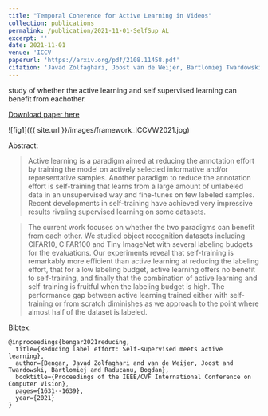 ```yaml
---
title: "Temporal Coherence for Active Learning in Videos"
collection: publications
permalink: /publication/2021-11-01-SelfSup_AL
excerpt: ''
date: 2021-11-01
venue: 'ICCV'
paperurl: 'https://arxiv.org/pdf/2108.11458.pdf'
citation: 'Javad Zolfaghari, Joost van de Weijer, Bartlomiej Twardowski, Bogdan Raducanu. Reducing Label Effort: Self-Supervised meets Active Learning. Proceeding of the IEEE/CVF International Conference on Computer Vision Workshops (ICCVW), 2021.'
---
```

study of whether the active learning and self supervised learning can benefit from eachother. 

[Download paper here](https://arxiv.org/pdf/2108.11458.pdf)

![fig1]({{ site.url }}/images/framework_ICCVW2021.jpg)

Abstract:
> Active learning is a paradigm aimed at reducing the annotation effort by training the model on actively selected informative and/or representative samples. 
Another paradigm to reduce the annotation effort is self-training that learns from a large amount of unlabeled data in an unsupervised way and fine-tunes on few labeled samples. Recent developments in self-training have achieved very impressive results  rivaling supervised learning on some datasets. 

> The current work focuses on whether the two paradigms can benefit from each other. We studied object recognition datasets including CIFAR10, CIFAR100 and Tiny ImageNet with several labeling budgets for the evaluations.  Our experiments reveal that self-training is remarkably more efficient than active learning at reducing the labeling effort, that for a low labeling budget, active learning offers no benefit to self-training, and finally that the combination of active learning and self-training is fruitful when the labeling budget is high. The performance gap between active learning trained either with self-training or from scratch diminishes as we approach to the point where almost half of the dataset is labeled.

Bibtex:
```
@inproceedings{bengar2021reducing,
  title={Reducing label effort: Self-supervised meets active learning},
  author={Bengar, Javad Zolfaghari and van de Weijer, Joost and Twardowski, Bartlomiej and Raducanu, Bogdan},
  booktitle={Proceedings of the IEEE/CVF International Conference on Computer Vision},
  pages={1631--1639},
  year={2021}
}
```
